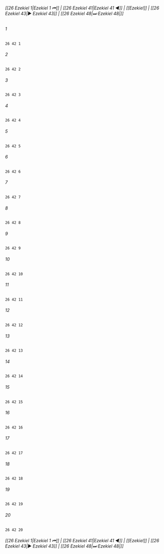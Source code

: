 
###### [[26 Ezekiel 1|Ezekiel 1 ⏮]] | [[26 Ezekiel 41|Ezekiel 41 ◀]] | [[Ezekiel]] | [[26 Ezekiel 43|▶ Ezekiel 43]] | [[26 Ezekiel 48|⏭ Ezekiel 48|]]

###### 1
``` verse
26 42 1 
```
###### 2
``` verse
26 42 2 
```
###### 3
``` verse
26 42 3 
```
###### 4
``` verse
26 42 4 
```
###### 5
``` verse
26 42 5 
```
###### 6
``` verse
26 42 6 
```
###### 7
``` verse
26 42 7 
```
###### 8
``` verse
26 42 8 
```
###### 9
``` verse
26 42 9 
```
###### 10
``` verse
26 42 10 
```
###### 11
``` verse
26 42 11 
```
###### 12
``` verse
26 42 12 
```
###### 13
``` verse
26 42 13 
```
###### 14
``` verse
26 42 14 
```
###### 15
``` verse
26 42 15 
```
###### 16
``` verse
26 42 16 
```
###### 17
``` verse
26 42 17 
```
###### 18
``` verse
26 42 18 
```
###### 19
``` verse
26 42 19 
```
###### 20
``` verse
26 42 20 
```

###### [[26 Ezekiel 1|Ezekiel 1 ⏮]] | [[26 Ezekiel 41|Ezekiel 41 ◀]] | [[Ezekiel]] | [[26 Ezekiel 43|▶ Ezekiel 43]] | [[26 Ezekiel 48|⏭ Ezekiel 48|]]

